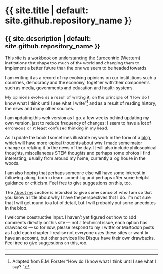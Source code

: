 #  {{ site.title | default: site.github.repository_name }}
## {{ site.description | default: site.github.repository_name }}

This site is [a workbook](workbook/index) on understanding the Eurocentric (Western) institutions that shape too much of the world and changing them to implement a better future than the one we seem to be headed towards.

I am writing it as a record of my evolving opinions on our institutions such a countries, democracy and the economy, together with their components such as media, governments and education and health systems.

My opinions evolve as a result of writing it, on the principle of “How do I know what I think until I see what I write”[^fn1] and as a result of reading history, the news and many other sources.

I am updating this web version as I go, a few weeks behind updating my own version, just to reduce frequency of changes: I seem to have a lot of erroneous or at least confused thinking in my head.

As I update the book I sometimes illustrate my work in the form of a [blog](blog), which will have more topical thoughts about why I made some major change or relating it to the news of the day. It will also include philosophical thoughts, miscellaneous STEM thoughts and perhaps some photos I find  interesting, usually from around my home, currently a log house in the woods.

I am also hoping that perhaps someone else will have some interest in following along, both to learn something and perhaps offer some helpful guidance or criticism. Feel free to give suggestions on this, too.

The [About me](aboutme) section is intended to give some sense of who I am so that you know a little about why I have the perspectives that I do. I’m not sure that I will get round to a lot of detail, but I will probably put some anecdotes in the blog.

I welcome constructive input. I haven’t yet figured out how to add comments directly on this site — not a technical issue, each option has drawbacks ― so for now, please respond to my Twitter or Mastodon posts as I add each chapter. I realise not everyone uses these sites or want to have an account, but other services like Disqus have their own drawbacks. Feel free to give suggestions on this, too.

***

[^fn1]: Adapted from E.M. Forster “How do I know what I think until I see what I say? ”
